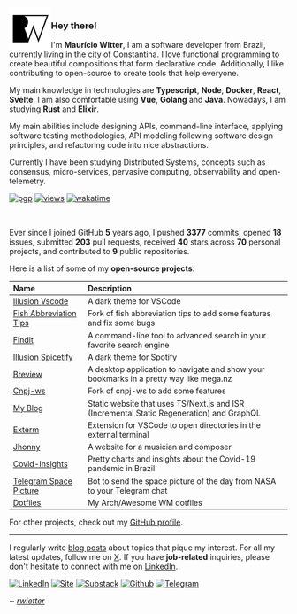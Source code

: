 <img align="left" width="15%" src="./icon.png">

### Hey there!

I'm **Maurício Witter**, I am a software developer from Brazil, currently living in the city of Constantina. I love functional programming to create beautiful compositions that form declarative code. Additionally, I like contributing to open-source to create tools that help everyone.

My main knowledge in technologies are **Typescript**, **Node**, **Docker**, **React**, **Svelte**. I am also comfortable using **Vue**, **Golang** and **Java**. Nowadays, I am studying **Rust** and **Elixir**.

My main abilities include designing APIs, command-line interface, applying software testing methodologies, API modeling following software design principles, and refactoring code into nice abstractions.

Currently I have been studying Distributed Systems, concepts such as consensus, micro-services, pervasive computing, observability and open-telemetry.

[![pgp](https://img.shields.io/badge/gpg-2F4A8C59535F3EDA-313131?style=flat&labelColor=545454&color=313131)](https://github.com/rwietter.gpg) [![views](https://komarev.com/ghpvc/?username=rwietter&style=flat&color=313131&label=views)](https://github.com/rwietter) [![wakatime](https://wakatime.com/badge/user/6a826599-f069-465f-81bf-4438e4f54426.svg?style=flat-square)](https://wakatime.com/@6a826599-f069-465f-81bf-4438e4f54426?style=for-the-badge)


<br>

Ever since I joined GitHub **5** years ago, I pushed **3377** commits, opened **18** issues, submitted **203** pull requests, received **40** stars across **70** personal projects, and contributed to **9** public repositories.

Here is a list of some of my **open-source projects**:

| Name                                                                         | Description                                                                               |
| :--------------------------------------------------------------------------- | :---------------------------------------------------------------------------------------- |
| [Illusion Vscode](https://github.com/rwietter/illusion-vscode-theme)         | A dark theme for VSCode                                                                   |
| [Fish Abbreviation Tips](https://github.com/rwietter/fish-abbreviation-tips) | Fork of fish abbreviation tips to add some features and fix some bugs                     |
| [Findit](https://github.com/rwietter/findit)                                 | A command-line tool to advanced search in your favorite search engine                     |
| [Illusion Spicetify](https://github.com/rwietter/illusion-spicetify)         | A dark theme for Spotify                                                                  |
| [Breview](https://github.com/rwietter/breview)                               | A desktop application to navigate and show your bookmarks in a pretty way like mega.nz    |
| [Cnpj-ws](https://github.com/rwietter/cnpj-ws)                               | Fork of cnpj-ws to add some features                                                      |
| [My Blog](https://github.com/rwietter/rwietter.xyz)                          | Static website that uses TS/Next.js and ISR (Incremental Static Regeneration) and GraphQL |
| [Exterm](https://github.com/rwietter/exterm-vscode)                          | Extension for VSCode to open directories in the external terminal                         |
| [Jhonny](https://github.com/rwietter/jhonny)                                 | A website for a musician and composer                                                     |
| [Covid-Insights](https://github.com/rwietter/covid-19-insights)              | Pretty charts and insights about the Covid-19 pandemic in Brazil                          |
| [Telegram Space Picture](https://github.com/rwietter/telegram-space-today)   | Bot to send the space picture of the day from NASA to your Telegram chat                  |
| [Dotfiles](https://github.com/rwietter/dotfiles)                             | My Arch/Awesome WM dotfiles                                                               |

For other projects, check out my [GitHub profile](https://github.com/rwietter?tab=repositories).

<hr />

I regularly write [blog posts](https://rwietterc.xyz/blog) about topics that pique my interest. For all my latest updates, follow me on [X](https://x.com/rwietter). If you have **job-related** inquiries, please don't hesitate to connect with me on [LinkedIn](https://www.linkedin.com/in/rwietter/).

<div>

  [![LinkedIn](https://img.shields.io/badge/linkedin-%230077B5.svg?style=for-the-badge&logo=linkedin&logoColor=white)](https://www.linkedin.com/in/rwietter/)
  [![Site](https://img.shields.io/badge/-Site-000?style=for-the-badge&logo=medium&logoColor=fff)](https://rwietterc.xyz)
  [![Substack](https://img.shields.io/badge/-Substack-fff?style=for-the-badge&logo=substack&logoColor=orange)](https://rwietter.substack.com)
  [![Github](https://img.shields.io/badge/github-%23181717.svg?style=for-the-badge&logo=github&logoColor=white)](https://github.com/rwietter)
  [![Telegram](https://img.shields.io/badge/-Telegram-007ACC?style=for-the-badge&logo=telegram&logoColor=white)](https://telegram.me/rwietter)

</div>

**~** [_rwietter_](https://rwietterc.xyz/)
